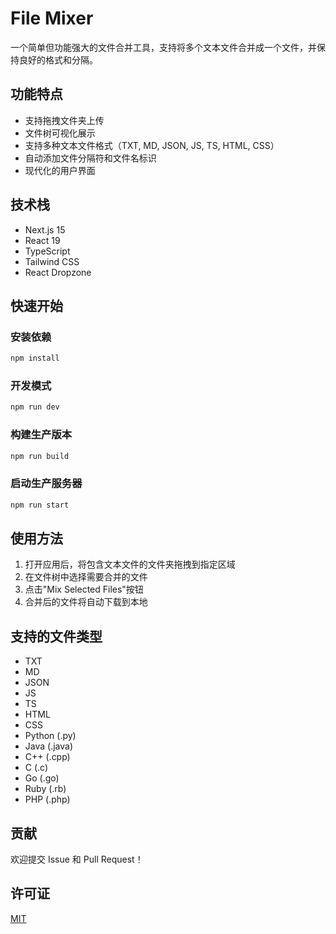 # File Mixer

一个简单但功能强大的文件合并工具，支持将多个文本文件合并成一个文件，并保持良好的格式和分隔。

## 功能特点

- 支持拖拽文件夹上传
- 文件树可视化展示
- 支持多种文本文件格式（TXT, MD, JSON, JS, TS, HTML, CSS）
- 自动添加文件分隔符和文件名标识
- 现代化的用户界面

## 技术栈

- Next.js 15
- React 19
- TypeScript
- Tailwind CSS
- React Dropzone

## 快速开始

### 安装依赖

```bash
npm install
```

### 开发模式

```bash
npm run dev
```

### 构建生产版本

```bash
npm run build
```

### 启动生产服务器

```bash
npm run start
```

## 使用方法

1. 打开应用后，将包含文本文件的文件夹拖拽到指定区域
2. 在文件树中选择需要合并的文件
3. 点击"Mix Selected Files"按钮
4. 合并后的文件将自动下载到本地

## 支持的文件类型

- TXT
- MD
- JSON
- JS
- TS
- HTML
- CSS
- Python (.py)
- Java (.java)
- C++ (.cpp)
- C (.c)
- Go (.go)
- Ruby (.rb)
- PHP (.php)

## 贡献

欢迎提交 Issue 和 Pull Request！

## 许可证

[MIT](LICENSE)